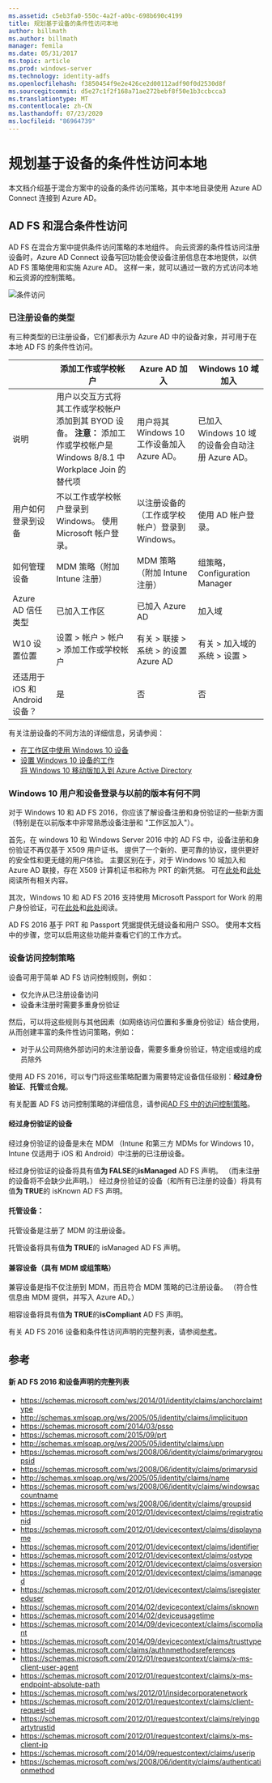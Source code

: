 ```yaml
---
ms.assetid: c5eb3fa0-550c-4a2f-a0bc-698b690c4199
title: 规划基于设备的条件性访问本地
author: billmath
ms.author: billmath
manager: femila
ms.date: 05/31/2017
ms.topic: article
ms.prod: windows-server
ms.technology: identity-adfs
ms.openlocfilehash: f3850454f9e2e426ce2d00112adf90f0d2530d8f
ms.sourcegitcommit: d5e27c1f2f168a71ae272bebf8f50e1b3ccbcca3
ms.translationtype: MT
ms.contentlocale: zh-CN
ms.lasthandoff: 07/23/2020
ms.locfileid: "86964739"
---
```

# <a name="plan-device-based-conditional-access-on-premises"></a>规划基于设备的条件性访问本地


本文档介绍基于混合方案中的设备的条件访问策略，其中本地目录使用 Azure AD Connect 连接到 Azure AD。     

## <a name="ad-fs-and-hybrid-conditional-access"></a>AD FS 和混合条件性访问  

AD FS 在混合方案中提供条件访问策略的本地组件。  向云资源的条件性访问注册设备时，Azure AD Connect 设备写回功能会使设备注册信息在本地提供，以供 AD FS 策略使用和实施 Azure AD。  这样一来，就可以通过一致的方式访问本地和云资源的控制策略。  

![条件访问](media/Plan-Device-based-Conditional-Access-on-Premises/ADFS_ITPRO4.png)  

### <a name="types-of-registered-devices"></a>已注册设备的类型  
有三种类型的已注册设备，它们都表示为 Azure AD 中的设备对象，并可用于在本地 AD FS 的条件性访问。  

| |添加工作或学校帐户  |Azure AD 加入  |Windows 10 域加入    
| --- | --- |--- | --- |
|说明    |  用户以交互方式将其工作或学校帐户添加到其 BYOD 设备。  **注意：** 添加工作或学校帐户是 Windows 8/8.1 中 Workplace Join 的替代项       | 用户将其 Windows 10 工作设备加入 Azure AD。|已加入 Windows 10 域的设备会自动注册 Azure AD。|           
|用户如何登录到设备     |  不以工作或学校帐户登录到 Windows。  使用 Microsoft 帐户登录。       |   以注册设备的（工作或学校帐户）登录到 Windows。      |     使用 AD 帐户登录。|      
|如何管理设备    |      MDM 策略（附加 Intune 注册）   | MDM 策略（附加 Intune 注册）        |   组策略，Configuration Manager |
|Azure AD 信任类型|已加入工作区|已加入 Azure AD|加入域  |     
|W10 设置位置    | 设置 > 帐户 > 帐户 > 添加工作或学校帐户        | 有关 > 联接 > 系统 > 的设置 Azure AD       |   有关 > 加入域的系统 > 设置 > |       
|还适用于 iOS 和 Android 设备？   |    是     |       否  |   否   |   

  

有关注册设备的不同方法的详细信息，另请参阅：  
* [在工作区中使用 Windows 10 设备](/azure/active-directory/devices/overview)  
* [设置 Windows 10 设备的工作](https://jairocadena.com/2016/01/18/setting-up-windows-10-devices-for-work-domain-join-azure-ad-join-and-add-work-or-school-account/)  
[将 Windows 10 移动版加入到 Azure Active Directory](/windows/client-management/join-windows-10-mobile-to-azure-active-directory)  

### <a name="how-windows-10-user-and-device-sign-on-is-different-from-previous-versions"></a>Windows 10 用户和设备登录与以前的版本有何不同  
对于 Windows 10 和 AD FS 2016，你应该了解设备注册和身份验证的一些新方面（特别是在以前版本中非常熟悉设备注册和 "工作区加入"）。  

首先，在 windows 10 和 Windows Server 2016 中的 AD FS 中，设备注册和身份验证不再仅基于 X509 用户证书。  提供了一个新的、更可靠的协议，提供更好的安全性和更无缝的用户体验。  主要区别在于，对于 Windows 10 域加入和 Azure AD 联接，存在 X509 计算机证书和称为 PRT 的新凭据。  可在[此处](https://jairocadena.com/2016/01/18/how-domain-join-is-different-in-windows-10-with-azure-ad/)和[此处](https://jairocadena.com/2016/02/01/azure-ad-join-what-happens-behind-the-scenes/)阅读所有相关内容。  

其次，Windows 10 和 AD FS 2016 支持使用 Microsoft Passport for Work 的用户身份验证，可在[此处](https://jairocadena.com/2016/03/09/azure-ad-and-microsoft-passport-for-work-in-windows-10/)和[此处](/windows/security/identity-protection/hello-for-business/hello-identity-verification)阅读。  

AD FS 2016 基于 PRT 和 Passport 凭据提供无缝设备和用户 SSO。  使用本文档中的步骤，您可以启用这些功能并查看它们的工作方式。  

### <a name="device-access-control-policies"></a>设备访问控制策略  
设备可用于简单 AD FS 访问控制规则，例如：  

- 仅允许从已注册设备访问   
- 设备未注册时需要多重身份验证  

然后，可以将这些规则与其他因素（如网络访问位置和多重身份验证）结合使用，从而创建丰富的条件性访问策略，例如：  


- 对于从公司网络外部访问的未注册设备，需要多重身份验证，特定组或组的成员除外  

使用 AD FS 2016，可以专门将这些策略配置为需要特定设备信任级别：**经过身份验证**、**托管**或**合规**。  

有关配置 AD FS 访问控制策略的详细信息，请参阅[AD FS 中的访问控制策略](../../ad-fs/operations/Access-Control-Policies-in-AD-FS.md)。  

#### <a name="authenticated-devices"></a>经过身份验证的设备  
经过身份验证的设备是未在 MDM （Intune 和第三方 MDMs for Windows 10，Intune 仅适用于 iOS 和 Android）中注册的已注册设备。   

经过身份验证的设备将具有值**为 FALSE**的**isManaged** AD FS 声明。 （而未注册的设备将不会缺少此声明。） 经过身份验证的设备（和所有已注册的设备）将具有值**为 TRUE**的 isKnown AD FS 声明。  

#### <a name="managed-devices"></a>托管设备：   

托管设备是注册了 MDM 的注册设备。  

托管设备将具有值**为 TRUE**的 isManaged AD FS 声明。  

#### <a name="devices-compliant-with-mdm-or-group-policies"></a>兼容设备（具有 MDM 或组策略）  
兼容设备是指不仅注册到 MDM，而且符合 MDM 策略的已注册设备。 （符合性信息由 MDM 提供，并写入 Azure AD。）  

相容设备将具有值**为 TRUE**的**isCompliant** AD FS 声明。    

有关 AD FS 2016 设备和条件性访问声明的完整列表，请参阅[参考](#reference)。  


## <a name="reference"></a>参考  
#### <a name="complete-list-of-new-ad-fs-2016-and-device-claims"></a>新 AD FS 2016 和设备声明的完整列表  

* https://schemas.microsoft.com/ws/2014/01/identity/claims/anchorclaimtype  
* http://schemas.xmlsoap.org/ws/2005/05/identity/claims/implicitupn  
* https://schemas.microsoft.com/2014/03/psso  
* https://schemas.microsoft.com/2015/09/prt  
* http://schemas.xmlsoap.org/ws/2005/05/identity/claims/upn  
* https://schemas.microsoft.com/ws/2008/06/identity/claims/primarygroupsid  
* https://schemas.microsoft.com/ws/2008/06/identity/claims/primarysid  
* http://schemas.xmlsoap.org/ws/2005/05/identity/claims/name  
* https://schemas.microsoft.com/ws/2008/06/identity/claims/windowsaccountname  
* https://schemas.microsoft.com/ws/2008/06/identity/claims/groupsid  
* https://schemas.microsoft.com/2012/01/devicecontext/claims/registrationid  
* https://schemas.microsoft.com/2012/01/devicecontext/claims/displayname  
* https://schemas.microsoft.com/2012/01/devicecontext/claims/identifier  
* https://schemas.microsoft.com/2012/01/devicecontext/claims/ostype  
* https://schemas.microsoft.com/2012/01/devicecontext/claims/osversion  
* https://schemas.microsoft.com/2012/01/devicecontext/claims/ismanaged  
* https://schemas.microsoft.com/2012/01/devicecontext/claims/isregistereduser  
* https://schemas.microsoft.com/2014/02/devicecontext/claims/isknown  
* https://schemas.microsoft.com/2014/02/deviceusagetime  
* https://schemas.microsoft.com/2014/09/devicecontext/claims/iscompliant  
* https://schemas.microsoft.com/2014/09/devicecontext/claims/trusttype  
* https://schemas.microsoft.com/claims/authnmethodsreferences  
* https://schemas.microsoft.com/2012/01/requestcontext/claims/x-ms-client-user-agent  
* https://schemas.microsoft.com/2012/01/requestcontext/claims/x-ms-endpoint-absolute-path  
* https://schemas.microsoft.com/ws/2012/01/insidecorporatenetwork  
* https://schemas.microsoft.com/2012/01/requestcontext/claims/client-request-id  
* https://schemas.microsoft.com/2012/01/requestcontext/claims/relyingpartytrustid  
* https://schemas.microsoft.com/2012/01/requestcontext/claims/x-ms-client-ip  
* https://schemas.microsoft.com/2014/09/requestcontext/claims/userip  
* https://schemas.microsoft.com/ws/2008/06/identity/claims/authenticationmethod  

